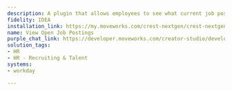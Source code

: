 ```yaml
---
description: A plugin that allows employees to see what current job postings are available.
fidelity: IDEA
installation_link: https://my.moveworks.com/crest-nextgen/crest-nextgen/home?externalAssetId=d4c77fd3-b3c7-4c70-a9ee-760b76040063
name: View Open Job Postings
purple_chat_link: https://developer.moveworks.com/creator-studio/developer-tools/purple-chat-builder/?workspace=%7B%22title%22%3A%22My+Workspace%22%2C%22botSettings%22%3A%7B%22name%22%3A%22%22%2C%22imageUrl%22%3A%22%22%7D%2C%22mocks%22%3A%5B%7B%22id%22%3A8197%2C%22title%22%3A%22New+Mock%22%2C%22transcript%22%3A%7B%22messages%22%3A%5B%7B%22from%22%3A%22USER%22%2C%22text%22%3A%22Can+I+see+the+current+job+postings%3F%22%7D%2C%7B%22from%22%3A%22BOT%22%2C%22text%22%3A%22%3Cp%3ESure%2C+here%27s+the+latest+list+from+Workday%3Cbr%3E%3C%2Fp%3E%22%2C%22cards%22%3A%5B%7B%22title%22%3A%22Software+Engineer%22%2C%22text%22%3A%22Join+our+tech+team+and+work+on+innovative+projects.+Ideal+for+those+passionate+about+coding+and+technology.%22%7D%2C%7B%22title%22%3A%22Marketing+Specialist%22%2C%22text%22%3A%22Help+us+enhance+our+brand+presence+and+engage+our+audience.+Perfect+for+creative+and+strategic+thinkers.%22%7D%2C%7B%22title%22%3A%22Product+Manager%22%2C%22text%22%3A%22Lead+the+development+of+our+next+product+line.+Suitable+for+visionary+leaders+with+a+knack+for+product+development.%22%7D%2C%7B%22title%22%3A%22HR+Coordinator%22%2C%22text%22%3A%22Support+our+team+in+creating+a+great+workplace.+Great+for+individuals+passionate+about+people+and+culture.%22%7D%5D%2C%22buttons%22%3A%5B%7B%22style%22%3A%22PRIMARY%22%2C%22text%22%3A%22Visit+Careers+Page%22%7D%2C%7B%22text%22%3A%22Contact+HR+for+More+Info%22%7D%5D%7D%5D%2C%22settings%22%3A%7B%22colorStyle%22%3A%22LIGHT%22%2C%22startTime%22%3A%2211%3A43%2BAM%22%2C%22defaultPerson%22%3A%22GWEN%22%2C%22editable%22%3Atrue%2C%22botName%22%3A%22%22%2C%22botImageUrl%22%3A%22%22%7D%7D%7D%5D%7D
solution_tags:
- HR
- HR - Recruiting & Talent
systems:
- workday

---
```

